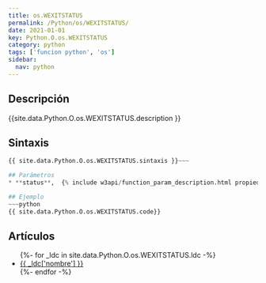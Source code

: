 ```yaml
---
title: os.WEXITSTATUS
permalink: /Python/os/WEXITSTATUS/
date: 2021-01-01
key: Python.O.os.WEXITSTATUS
category: python
tags: ['funcion python', 'os']
sidebar: 
  nav: python
---
```


## Descripción
{{site.data.Python.O.os.WEXITSTATUS.description }}

## Sintaxis
~~~python
{{ site.data.Python.O.os.WEXITSTATUS.sintaxis }}~~~

## Parámetros
* **status**,  {% include w3api/function_param_description.html propiedad=site.data.Python.O.os.WEXITSTATUS valor="status" %}

## Ejemplo
~~~python
{{ site.data.Python.O.os.WEXITSTATUS.code}}
~~~

## Artículos
<ul>
{%- for _ldc in site.data.Python.O.os.WEXITSTATUS.ldc -%}
   <li>
       <a href="{{_ldc['url'] }}">{{ _ldc['nombre'] }}</a>
   </li>
{%- endfor -%}
</ul>
